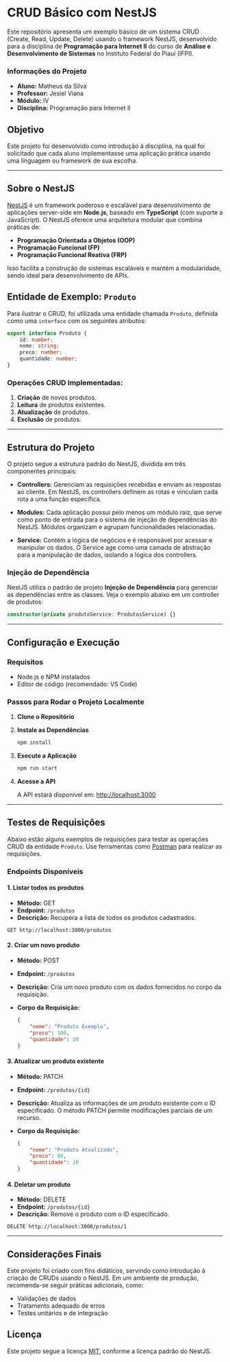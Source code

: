 # CRUD Básico com NestJS

Este repositório apresenta um exemplo básico de um sistema CRUD (Create, Read, Update, Delete) usando o framework NestJS, desenvolvido para a disciplina de **Programação para Internet II** do curso de **Análise e Desenvolvimento de Sistemas** no Instituto Federal do Piauí (IFPI).

### Informações do Projeto
- **Aluno:** Matheus da Silva
- **Professor:** Jesiel Viana
- **Módulo:** IV
- **Disciplina:** Programação para Internet II

## Objetivo
Este projeto foi desenvolvido como introdução à disciplina, na qual foi solicitado que cada aluno implementasse uma aplicação prática usando uma linguagem ou framework de sua escolha.

---

## Sobre o NestJS
[NestJS](https://nestjs.com/) é um framework poderoso e escalável para desenvolvimento de aplicações server-side em **Node.js**, baseado em **TypeScript** (com suporte a JavaScript). O NestJS oferece uma arquitetura modular que combina práticas de:
- **Programação Orientada a Objetos (OOP)**
- **Programação Funcional (FP)**
- **Programação Funcional Reativa (FRP)**

Isso facilita a construção de sistemas escaláveis e mantém a modularidade, sendo ideal para desenvolvimento de APIs.

## Entidade de Exemplo: `Produto`
Para ilustrar o CRUD, foi utilizada uma entidade chamada `Produto`, definida como uma `interface` com os seguintes atributos:

```typescript
export interface Produto {
    id: number;
    nome: string;
    preco: number;
    quantidade: number;
}
```

### Operações CRUD Implementadas:
1. **Criação** de novos produtos.
2. **Leitura** de produtos existentes.
3. **Atualização** de produtos.
4. **Exclusão** de produtos.

---

## Estrutura do Projeto

O projeto segue a estrutura padrão do NestJS, dividida em três componentes principais:

- **Controllers:** Gerenciam as requisições recebidas e enviam as respostas ao cliente. Em NestJS, os controllers definem as rotas e vinculam cada rota a uma função específica.
  
- **Modules:** Cada aplicação possui pelo menos um módulo raiz, que serve como ponto de entrada para o sistema de injeção de dependências do NestJS. Módulos organizam e agrupam funcionalidades relacionadas.
  
- **Service:** Contém a lógica de negócios e é responsável por acessar e manipular os dados. O Service age como uma camada de abstração para a manipulação de dados, isolando a lógica dos controllers.

### Injeção de Dependência
NestJS utiliza o padrão de projeto **Injeção de Dependência** para gerenciar as dependências entre as classes. Veja o exemplo abaixo em um controller de produtos:

```typescript
constructor(private produtoService: ProdutosService) {}
```

---

## Configuração e Execução

### Requisitos
- Node.js e NPM instalados
- Editor de código (recomendado: VS Code)

### Passos para Rodar o Projeto Localmente

1. **Clone o Repositório**

2. **Instale as Dependências**

    ```bash
    npm install
    ```

3. **Execute a Aplicação**

    ```bash
    npm run start
    ```

4. **Acesse a API**

    A API estará disponível em: [http://localhost:3000](http://localhost:3000)

---

## Testes de Requisições

Abaixo estão alguns exemplos de requisições para testar as operações CRUD da entidade `Produto`. Use ferramentas como [Postman](https://www.postman.com/) para realizar as requisições.

### Endpoints Disponíveis

#### 1. **Listar todos os produtos**

- **Método:** GET
- **Endpoint:** `/produtos`
- **Descrição:** Recupera a lista de todos os produtos cadastrados.

```http
GET http://localhost:3000/produtos
```

#### 2. **Criar um novo produto**

- **Método:** POST
- **Endpoint:** `/produtos`
- **Descrição:** Cria um novo produto com os dados fornecidos no corpo da requisição.
- **Corpo da Requisição:**

    ```json
    {
        "nome": "Produto Exemplo",
        "preco": 100,
        "quantidade": 20
    }
    ```

#### 3. **Atualizar um produto existente**

- **Método:** PATCH
- **Endpoint:** `/produtos/{id}`
- **Descrição:** Atualiza as informações de um produto existente com o ID especificado. O método PATCH permite modificações parciais de um recurso.
- **Corpo da Requisição:**

    ```json
    {
        "nome": "Produto Atualizado",
        "preco": 90,
        "quantidade": 10
    }
    ```

#### 4. **Deletar um produto**

- **Método:** DELETE
- **Endpoint:** `/produtos/{id}`
- **Descrição:** Remove o produto com o ID especificado.

```http
DELETE http://localhost:3000/produtos/1
```

---

## Considerações Finais

Este projeto foi criado com fins didáticos, servindo como introdução à criação de CRUDs usando o NestJS. Em um ambiente de produção, recomenda-se seguir práticas adicionais, como:

- Validações de dados
- Tratamento adequado de erros
- Testes unitários e de integração

## Licença

Este projeto segue a licença [MIT](https://github.com/nestjs/nest/blob/master/LICENSE), conforme a licença padrão do NestJS.
